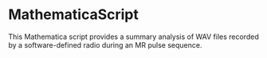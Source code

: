 # MathematicaScript
This Mathematica script provides a summary analysis of WAV files recorded by a software-defined radio during an MR pulse sequence.
